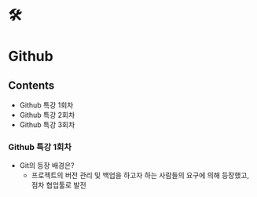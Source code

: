 # 🛠
# Github 

## Contents 
- Github 특강 1회차
- Github 특강 2회차
- Github 특강 3회차
 
### Github 특강 1회차

- Git의 등장 배경은?
    - 프로젝트의 버전 관리 및 백업을 하고자 하는 사람들의 요구에 의해 등장했고, 점차 협업툴로 발전

